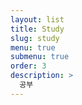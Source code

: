 ```yaml
---
layout: list
title: Study
slug: study
menu: true
submenu: true
order: 3
description: >
  공부
---
```

